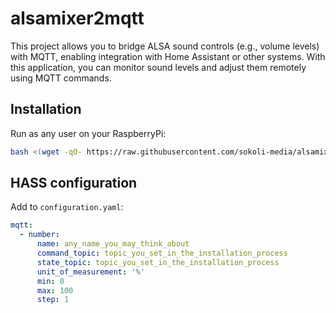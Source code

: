 # alsamixer2mqtt

This project allows you to bridge ALSA sound controls (e.g., volume levels) with MQTT, enabling integration with Home Assistant or other systems. With this application, you can monitor sound levels and adjust them remotely using MQTT commands.

## Installation

Run as any user on your RaspberryPi:

```bash
bash <(wget -qO- https://raw.githubusercontent.com/sokoli-media/alsamixer2mqtt/main/install.sh)
```

## HASS configuration

Add to `configuration.yaml`:

```yaml
mqtt:
  - number:
      name: any_name_you_may_think_about
      command_topic: topic_you_set_in_the_installation_process
      state_topic: topic_you_set_in_the_installation_process
      unit_of_measurement: '%'
      min: 0
      max: 100
      step: 1
```
